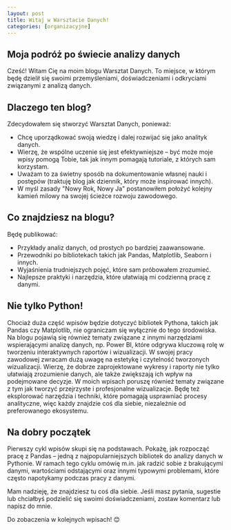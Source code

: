 ```yaml
---
layout: post
title: Witaj w Warsztacie Danych!
categories: [organizacyjne]
---
```


## Moja podróż po świecie analizy danych 
Cześć!
Witam Cię na moim blogu Warsztat Danych. To miejsce, w którym będę dzielił się swoimi przemyśleniami, doświadczeniami i odkryciami związanymi z analizą danych.

## Dlaczego ten blog? 

Zdecydowałem się stworzyć Warsztat Danych, ponieważ:

- Chcę uporządkować swoją wiedzę i dalej rozwijać się jako analityk danych.
- Wierzę, że wspólne uczenie się jest efektywniejsze – być może moje wpisy pomogą Tobie, tak jak innym pomagają tutoriale, z których sam korzystam.
- Uważam to za świetny sposób na dokumentowanie własnej nauki i postępów (traktuję blog jak dziennik, który może inspirować innych).
- W myśl zasady "Nowy Rok, Nowy Ja" postanowiłem położyć kolejny kamień milowy na swojej ścieżce rozwoju zawodowego.
  
## Co znajdziesz na blogu?
Będę publikować:

- Przykłady analiz danych, od prostych po bardziej zaawansowane.
- Przewodniki po bibliotekach takich jak Pandas, Matplotlib, Seaborn i innych.
- Wyjaśnienia trudniejszych pojęć, które sam próbowałem zrozumieć.
- Najlepsze praktyki i narzędzia, które ułatwiają mi codzienną pracę z danymi.

## Nie tylko Python!

Chociaż duża część wpisów będzie dotyczyć bibliotek Pythona, takich jak Pandas czy Matplotlib, nie ograniczam się wyłącznie do tego środowiska. Na blogu pojawią się również tematy związane z innymi narzędziami wspierającymi analizę danych, np. Power BI, które odgrywa kluczową rolę w tworzeniu interaktywnych raportów i wizualizacji. W swojej pracy zawodowej zwracam dużą uwagę na estetykę i czytelność tworzonych wizualizacji. Wierzę, że dobrze zaprojektowane wykresy i raporty nie tylko ułatwiają zrozumienie danych, ale także zwiększają ich wpływ na podejmowane decyzje. W moich wpisach poruszę również tematy związane z tym jak tworzyć przejrzyste i profesjonalne wizualizacje. Będę też eksplorować narzędzia i techniki, które pomagają usprawniać procesy analityczne, więc każdy znajdzie coś dla siebie, niezależnie od preferowanego ekosystemu.

## Na dobry początek
Pierwszy cykl wpisów skupi się na podstawach. Pokażę, jak rozpocząć pracę z Pandas – jedną z najpopularniejszych bibliotek do analizy danych w Pythonie. W ramach tego cyklu omówię m.in. jak radzić sobie z brakującymi danymi, wartościami odstającymi oraz innymi typowymi problemami, które często napotykamy podczas pracy z danymi.



Mam nadzieję, że znajdziesz tu coś dla siebie. Jeśli masz pytania, sugestie lub chciałbyś podzielić się swoimi doświadczeniami, zostaw komentarz lub napisz do mnie.

Do zobaczenia w kolejnych wpisach! 😊
